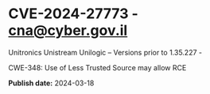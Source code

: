 # CVE-2024-27773 - cna@cyber.gov.il


Unitronics Unistream Unilogic – Versions prior to 1.35.227 -

CWE-348: Use of Less Trusted Source may allow RCE



**Publish date:** 2024-03-18
